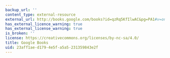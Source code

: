 ```yaml
---
backup_url: ''
content_type: external-resource
external_url: http://books.google.com/books?id=qzRq5KfIlwAC&pg=PA1#v=onepage
has_external_licence_warning: true
has_external_license_warning: true
is_broken: ''
license: https://creativecommons.org/licenses/by-nc-sa/4.0/
title: Google Books
uid: 23aff1ae-d179-4e5f-a5a5-231359843e2f
---
```

